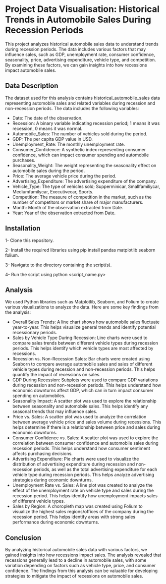 
# Project Data Visualisation: Historical Trends in Automobile Sales During Recession Periods

This project analyzes historical automobile sales data to understand trends during recession periods. The data includes various factors that may influence sales, such as GDP, unemployment rate, consumer confidence, seasonality, price, advertising expenditure, vehicle type, and competition. By examining these factors, we can gain insights into how recessions impact automobile sales.


## Data Description

The dataset used for this analysis contains historical_automobile_sales data representing automobile sales and related variables during recession and non-recession periods. The data includes the following variables:

- Date: The date of the observation.
- Recession: A binary variable indicating recession period; 1 means it was recession, 0 means it was normal.
- Automobile_Sales: The number of vehicles sold during the period.
- GDP: The per capita GDP value in USD.
- Unemployment_Rate: The monthly unemployment rate.
- Consumer_Confidence: A synthetic index representing consumer confidence, which can impact consumer spending and automobile purchases.
- Seasonality_Weight: The weight representing the seasonality effect on automobile sales during the period.
- Price: The average vehicle price during the period.
- Advertising_Expenditure: The advertising expenditure of the company.
- Vehicle_Type: The type of vehicles sold; Supperminicar, Smallfamiliycar, Mediumfamilycar, Executivecar, Sports.
- Competition: The measure of competition in the market, such as the number of competitors or market share of major manufacturers.
- Month: Month of the observation extracted from Date.
- Year: Year of the observation extracted from Date.
## Installation

1- Clone this repository.

2- Install the required libraries using pip install pandas matplotlib seaborn folium.

3- Navigate to the directory containing the script(s).

4- Run the script using python <script_name.py>
    
## Analysis

We used Python libraries such as Matplotlib, Seaborn, and Folium to create various visualizations to analyze the data. Here are some key findings from the analysis:

- Overall Sales Trends: A line chart shows how automobile sales fluctuate year-to-year. This helps visualize general trends and identify potential recessionary periods.
- Sales by Vehicle Type During Recession: Line charts were used to compare sales trends between different vehicle types during recession periods. This helps identify which vehicle types are most affected by recessions.
- Recession vs. Non-Recession Sales: Bar charts were created using Seaborn to compare average automobile sales and sales of different vehicle types during recession and non-recession periods. This helps quantify the impact of recessions on sales.
- GDP During Recession: Subplots were used to compare GDP variations during recession and non-recession periods. This helps understand how economic downturns affect GDP, which can in turn impact consumer spending on automobiles.
- Seasonality Impact: A scatter plot was used to explore the relationship between seasonality and automobile sales. This helps identify any seasonal trends that may influence sales.
- Price vs. Sales: A scatter plot was used to analyze the correlation between average vehicle price and sales volume during recessions. This helps determine if there is a relationship between price and sales during economic downturns.
- Consumer Confidence vs. Sales: A scatter plot was used to explore the correlation between consumer confidence and automobile sales during recession periods. This helps understand how consumer sentiment affects purchasing decisions.
- Advertising Expenditure: Pie charts were used to visualize the distribution of advertising expenditure during recession and non-recession periods, as well as the total advertising expenditure for each vehicle type during recession periods. This helps analyze advertising strategies during economic downturns.
- Unemployment Rate vs. Sales: A line plot was created to analyze the effect of the unemployment rate on vehicle type and sales during the recession period. This helps identify how unemployment impacts sales of different vehicle types.
- Sales by Region: A choropleth map was created using Folium to visualize the highest sales regions/offices of the company during the recession period. This helps identify areas with strong sales performance during economic downturns.
## Conclusion

By analyzing historical automobile sales data with various factors, we gained insights into how recessions impact sales. The analysis revealed that recessions generally lead to a decline in automobile sales, with some variation depending on factors such as vehicle type, price, and consumer confidence. The findings from this analysis can be valuable for developing strategies to mitigate the impact of recessions on automobile sales.